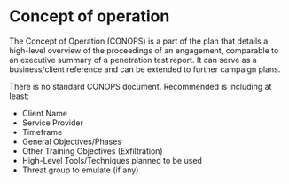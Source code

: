 # Concept of operation

The Concept of Operation (CONOPS) is a part of the plan that details a high-level overview of the proceedings of an 
engagement, comparable to an executive summary of a penetration test report. It can serve as a business/client 
reference and can be extended to further campaign plans.

There is no standard CONOPS document. Recommended is including at least:

* Client Name
* Service Provider
* Timeframe
* General Objectives/Phases
* Other Training Objectives (Exfiltration)
* High-Level Tools/Techniques planned to be used
* Threat group to emulate (if any)
